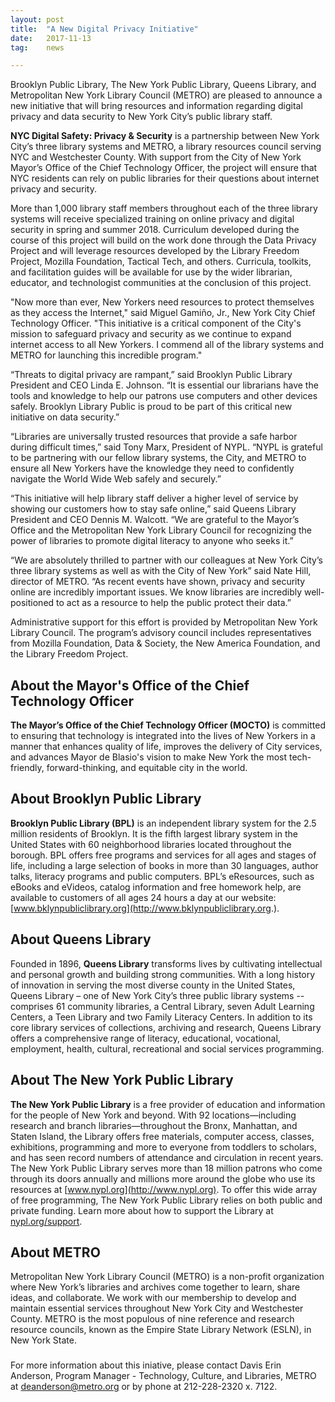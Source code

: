 ```yaml
---
layout: post
title:  "A New Digital Privacy Initiative"
date:   2017-11-13
tag:	news

---
```


Brooklyn Public Library, The New York Public Library, Queens Library, and Metropolitan New York Library Council (METRO) are pleased to announce a new initiative that will bring resources and information regarding digital privacy and data security to New York City’s public library staff. 

**NYC Digital Safety: Privacy & Security** is a partnership between New York City’s three library systems and METRO, a library resources council serving NYC and Westchester County. With support from the City of New York Mayor’s Office of the Chief Technology Officer, the project will ensure that NYC residents can rely on public libraries for their questions about internet privacy and security. 

More than 1,000 library staff members throughout each of the three library systems will receive specialized training on online privacy and digital security in spring and summer 2018. Curriculum developed during the course of this project will build on the work done through the Data Privacy Project and will leverage resources developed by the Library Freedom Project, Mozilla Foundation, Tactical Tech, and others. Curricula, toolkits, and facilitation guides will be available for use by the wider librarian, educator, and technologist communities at the conclusion of this project. 

"Now more than ever, New Yorkers need resources to protect themselves as they access the Internet," said Miguel Gamiño, Jr., New York City Chief Technology Officer. "This initiative is a critical component of the City's mission to safeguard privacy and security as we continue to expand internet access to all New Yorkers. I commend all of the library systems and METRO for launching this incredible program."

“Threats to digital privacy are rampant,” said Brooklyn Public Library President and CEO Linda E. Johnson. “It is essential our librarians have the tools and knowledge to help our patrons use computers and other devices safely. Brooklyn Library Public is proud to be part of this critical new initiative on data security.”

“Libraries are universally trusted resources that provide a safe harbor during difficult times,” said Tony Marx, President of NYPL. “NYPL is grateful to be partnering with our fellow library systems, the City, and METRO to ensure all New Yorkers have the knowledge they need to confidently navigate the World Wide Web safely and securely.”

“This initiative will help library staff deliver a higher level of service by showing our customers how to stay safe online,” said Queens Library President and CEO Dennis M. Walcott. “We are grateful to the Mayor’s Office and the Metropolitan New York Library Council for recognizing the power of libraries to promote digital literacy to anyone who seeks it.” 

“We are absolutely thrilled to partner with our colleagues at New York City’s three library systems as well as with the City of New York” said Nate Hill, director of METRO. “As recent events have shown, privacy and security online are incredibly important issues. We know libraries are incredibly well-positioned to act as a resource to help the public protect their data.”

Administrative support for this effort is provided by Metropolitan New York Library Council. The program’s advisory council includes representatives from Mozilla Foundation, Data & Society, the New America Foundation, and the Library Freedom Project. 


## About the Mayor's Office of the Chief Technology Officer 
**The Mayor’s Office of the Chief Technology Officer (MOCTO)** is committed to ensuring that technology is integrated into the lives of New Yorkers in a manner that enhances quality of life, improves the delivery of City services, and advances Mayor de Blasio's vision to make New York the most tech-friendly, forward-thinking, and equitable city in the world. 

## About Brooklyn Public Library
**Brooklyn Public Library (BPL)** is an independent library system for the 2.5 million residents of Brooklyn. It is the fifth largest library system in the United States with 60 neighborhood libraries located throughout the borough. BPL offers free programs and services for all ages and stages of life, including a large selection of books in more than 30 languages, author talks, literacy programs and public computers. BPL’s eResources, such as eBooks and eVideos, catalog information and free homework help, are available to customers of all ages 24 hours a day at our website: [www.bklynpubliclibrary.org](http://www.bklynpubliclibrary.org.).

## About Queens Library
Founded in 1896, **Queens Library** transforms lives by cultivating intellectual and personal growth and building strong communities. With a long history of innovation in serving the most diverse county in the United States, Queens Library – one of New York City’s three public library systems -- comprises 61 community libraries, a Central Library, seven Adult Learning Centers, a Teen Library and two Family Literacy Centers. In addition to its core library services of collections, archiving and research, Queens Library offers a comprehensive range of literacy, educational, vocational, employment, health, cultural, recreational and social services programming.

## About The New York Public Library
**The New York Public Library** is a free provider of education and information for the people of New York and beyond. With 92 locations—including research and branch libraries—throughout the Bronx, Manhattan, and Staten Island, the Library offers free materials, computer access, classes, exhibitions, programming and more to everyone from toddlers to scholars, and has seen record numbers of attendance and circulation in recent years. The New York Public Library serves more than 18 million patrons who come through its doors annually and millions more around the globe who use its resources at [www.nypl.org](http://www.nypl.org). To offer this wide array of free programming, The New York Public Library relies on both public and private funding. Learn more about how to support the Library at [nypl.org/support](http://nypl.org/support).

## About METRO
Metropolitan New York Library Council (METRO) is a non-profit organization where New York’s libraries and archives come together to learn, share ideas, and collaborate. We work with our membership to develop and maintain essential services throughout New York City and Westchester County. METRO is the most populous of nine reference and research resource councils, known as the Empire State Library Network (ESLN), in New York State.

###

For more information about this iniative, please contact Davis Erin Anderson, Program Manager - Technology, Culture, and Libraries, METRO at deanderson@metro.org or by phone at 212-228-2320 x. 7122.

